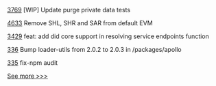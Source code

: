 
[3769](https://github.com/hyperledger/fabric/pull/3769) [WIP] Update purge private data tests

[4633](https://github.com/hyperledger/besu/pull/4633) Remove SHL, SHR and SAR from default EVM

[3429](https://github.com/hyperledger/aries-framework-go/pull/3429) feat: add did core support in resolving service endpoints function

[336](https://github.com/hyperledger-labs/fabric-operations-console/pull/336) Bump loader-utils from 2.0.2 to 2.0.3 in /packages/apollo

[335](https://github.com/hyperledger-labs/fabric-operations-console/pull/335) fix-npm audit


[See more >>>](https://start-here.hyperledger.org/pull-requests)
